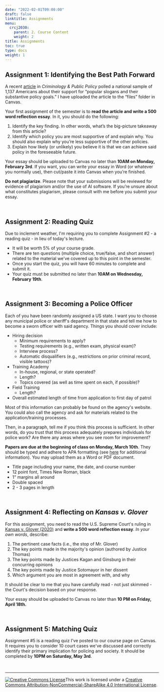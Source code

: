 ```yaml
---
date: "2022-02-01T09:00:00"
draft: false
linktitle: Assignments
menu:
  crcj2030:
    parent: 2. Course Content
    weight: 2
title: Assignments
toc: true
type: docs
weight: 1
---
```



## Assignment 1: Identifying the Best Path Forward

A recent [article](https://doi.org/10.1111/1745-9133.12572) in *Criminology & Public Policy* polled a national sample of 1,137 Americans about their support for “popular slogans and their substantive policy goals.” I have uploaded the article to the “files” folder in Canvas.

Your first assignment of the semester is to **read the article and write a 500 word reflection essay**. In it, you should do the following:

1.	Identify the key finding. In other words, what’s the big-picture takeaway from this article? 
2.	Identify which policy you are most supportive of and explain why. You should also explain why you’re less supportive of the other policies.
3.	Explain how likely (or unlikely) you believe it is that we can achieve said policy in the foreseeable future. 

Your essay should be uploaded to Canvas no later than **10AM on Monday, February 3rd**. If you want, you can write your essay in Word (or whatever you normally use), then cut/paste it into Canvas when you’re finished. 

**Do not plagiarize**. Please note that your submissions will be reviewed for evidence of plagiarism and/or the use of AI software. If you’re unsure about what constitutes plagiarism, please consult with me before you submit your essay. 

</br>

## Assignment 2: Reading Quiz

Due to inclement weather, I'm requiring you to complete Assignment #2 - a reading quiz - in lieu of today's lecture.

* It will be worth 5% of your course grade.
* There are ten questions (multiple choice, true/false, and short answer) related to the material we've covered up to this point in the semester.
* Once you start the quiz, you will have 60 minutes to complete and submit it.
* Your quiz must be submitted no later than **10AM on Wednesday, February 19th**. 

</br>

## Assignment 3: Becoming a Police Officer

Each of you have been randomly assigned a US state. I want you to choose any municipal police or sheriff's department in that state and tell me how to become a sworn officer with said agency. Things you should cover include:

* Hiring decision
  - Minimum requirements to apply?
  - Testing requirements (e.g., written exam, physical exam)?
  - Interview process?
  - Automatic disqualifiers (e.g., restrictions on prior criminal record, visible tattoos)?
* Training Academy
  - In-house, regional, or state operated?
  - Length?
  - Topics covered (as well as time spent on each, if possible)?
* Field Training
  - Length?
* Overall estimated length of time from application to first day of patrol

Most of this information can probably be found on the agency's website. You could also call the agency and ask for materials related to the application/training processes.

Then, in a paragraph, tell me if you think this process is sufficient. In other words, do you trust that this process adequately prepares individuals for police work? Are there any areas where you see room for improvement?

**Papers are due at the beginning of class on Monday, March 10th**. They should be typed and adhere to APA formatting (see [here](https://owl.english.purdue.edu/owl/resource/560/01/) for additional information). You may upload them as a Word or PDF document.

* Title page including your name, the date, and course number
* 12 point font, Times New Roman, black
* 1" margins all around
* Double spaced
* 2 - 3 pages in length

</br>

## Assignment 4: Reflecting on *Kansas v. Glover*

For this assignment, you need to read the U.S. Supreme Court's ruling in [Kansas v. Glover (2020)](https://www.supremecourt.gov/opinions/19pdf/18-556_e1pf.pdf) and **write a 500 word reflection essay**. *In your own words*, describe:

1. The pertinent case facts (i.e., the stop of Mr. Glover)
2. The key points made in the majority's opinion (authored by Justice Thomas)
3. The key points made by Justices Kagan and Ginsburg in their concurring opinions
4. The key points made by Justice Sotomayor in her dissent
5. Which argument you are most in agreement with, and why

It should be clear to me that you have carefully read - not just skimmed - the Court's decision based on your response.

Your essay should be uploaded to Canvas no later than **10 PM on Friday, April 18th.** 

</br>



## Assignment 5: Matching Quiz

Assignment #5 is a reading quiz I've posted to our course page on Canvas. It requires you to consider 10 court cases we've discussed and correctly identify their primary implication for policing and society. It should be completed by **10PM on Saturday, May 3rd**.

</br>

<!--

## Assignment 5: Reflecting on *Kisela v. Hughes*

For this assignment, you need to read the U.S. Supreme Court's ruling in [Kisela v. Hughes (2018)](https://www.supremecourt.gov/opinions/17pdf/17-467_bqm1.pdf) and **write a 500 word reflection essay**. *In your own words*, describe: 

1. The pertinent case facts (i.e., the shooting of Ms. Hughes)
2. The key points made in the Per Curiam opinion
3. The key points made in the dissenting opinion (authored by Justice Sotomayor and joined by Justice Ginsburg)
4. Which side you are in agreement with, and why 

It should be clear to me that you have carefully read – not just skimmed – the Court’s decision based on your response.

Your essay should be uploaded to Canvas no later than **10AM on Tuesday, May 3rd.**

-->

***

<a rel="license" href="http://creativecommons.org/licenses/by-nc-sa/4.0/"><img alt="Creative Commons License" style="border-width:0" src="https://i.creativecommons.org/l/by-nc-sa/4.0/88x31.png" /></a>This work is licensed under a <a rel="license" href="http://creativecommons.org/licenses/by-nc-sa/4.0/">Creative Commons Attribution-NonCommercial-ShareAlike 4.0 International License</a>.